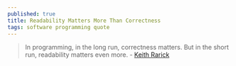 ```yaml
---
published: true
title: Readability Matters More Than Correctness
tags: software programming quote
---
```

> In programming, in the long run, correctness matters. But in the short run, readability matters even more. - [Keith Rarick](https://xph.us/2017/04/23/readability.html)

